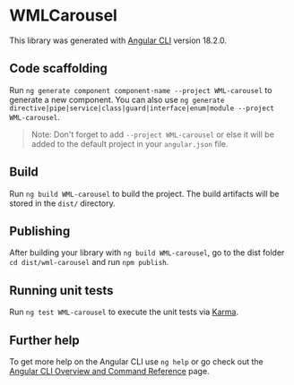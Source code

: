 # WMLCarousel

This library was generated with [Angular CLI](https://github.com/angular/angular-cli) version 18.2.0.

## Code scaffolding

Run `ng generate component component-name --project WML-carousel` to generate a new component. You can also use `ng generate directive|pipe|service|class|guard|interface|enum|module --project WML-carousel`.
> Note: Don't forget to add `--project WML-carousel` or else it will be added to the default project in your `angular.json` file.

## Build

Run `ng build WML-carousel` to build the project. The build artifacts will be stored in the `dist/` directory.

## Publishing

After building your library with `ng build WML-carousel`, go to the dist folder `cd dist/wml-carousel` and run `npm publish`.

## Running unit tests

Run `ng test WML-carousel` to execute the unit tests via [Karma](https://karma-runner.github.io).

## Further help

To get more help on the Angular CLI use `ng help` or go check out the [Angular CLI Overview and Command Reference](https://angular.io/cli) page.
